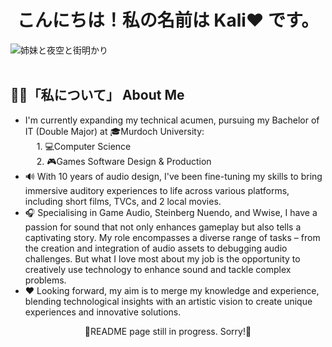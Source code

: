 <h1 align = "center">
  こんにちは！私の名前は Kali❤️ です。<br>
</h1>

<img align = "center" src = "https://github.com/KALIKELLE/KALIKELLE/assets/138371314/88fcee4a-f08d-48e5-89a6-0f0c386a8a54" alt = "姉妹と夜空と街明かり"> <br>
<br>

## 🙆‍♀️「私について」 About Me
* I'm currently expanding my technical acumen, pursuing my Bachelor of IT (Double Major) at 🎓Murdoch University: <br>
&emsp; 1. 💻Computer Science <br>
&emsp; 2. 🎮Games Software Design & Production <br>
* 🔊 With 10 years of audio design, I've been fine-tuning my skills to bring immersive auditory experiences to life across various platforms, including short films, TVCs, and 2 local movies. <br>
* 🎧 Specialising in Game Audio, Steinberg Nuendo, and Wwise, I have a passion for sound that not only enhances gameplay but also tells a captivating story. My role encompasses a diverse range of tasks – from the creation and integration of audio assets to debugging audio challenges. But what I love most about my job is the opportunity to creatively use technology to enhance sound and tackle complex problems. <br>
* ❤️ Looking forward, my aim is to merge my knowledge and experience, blending technological insights with an artistic vision to create unique experiences and innovative solutions. <br>

<p align = "center">
  🚧README page still in progress. Sorry!🚧
</p>
